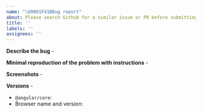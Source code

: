 ```yaml
---
name: "\U0001F41BBug report"
about: Please search Github for a similar issue or PR before submitting
title: ''
labels: ''
assignees: ''
---
```


<!---

FAQ (please read!):

Please note that issues that ignore this template will be closed without notice!

-->

**Describe the bug** -

<!-- Please describe the bug you're experiencing here. -->
<!-- Please search existing issues first before opening a new one -->

**Minimal reproduction of the problem with instructions** -

<!-- A link to a minimally working stackblitz that reproduces the issue (you can fork a starter from any of the demos by hitting the "Edit in Stackblitz" button) -->

**Screenshots** -

<!-- If applicable, add screenshots to help explain your problem. -->

**Versions** -

<!-- Please complete the following information -->

- `@angular/core`:
- Browser name and version:
